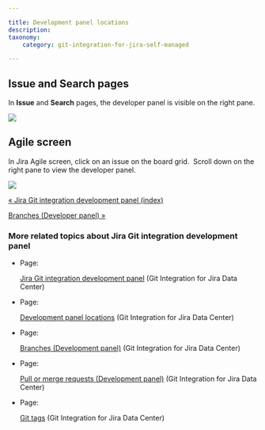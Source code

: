 ```yaml
---

title: Development panel locations
description:
taxonomy:
    category: git-integration-for-jira-self-managed

---
```

## Issue and Search pages

In **Issue** and **Search** pages, the developer panel is visible on the right pane.

![](https://bigbrassband.atlassian.net/wiki/download/attachments/1930399041/jira-dev-panel-tags-search-issue2.png?version=1&modificationDate=1630642919145&cacheVersion=1&api=v2)

## Agile screen

In Jira Agile screen, click on an issue on the board grid.  Scroll down on the right pane to view the developer panel.

![](https://bigbrassband.atlassian.net/wiki/download/thumbnails/1930399041/jira-dev-panel-agile-screen2.png?version=1&modificationDate=1630642918687&cacheVersion=1&api=v2&width=680&height=449)

[« Jira Git integration development panel (index)](/wiki/spaces/GIJDC/pages/1930399012/Jira+Git+integration+development+panel)

[Branches (Developer panel) »](/wiki/spaces/GIJDC/pages/1930399090)

### More related topics about Jira Git integration development panel

*   Page:

    [Jira Git integration development panel](/wiki/spaces/GIJDC/pages/1930399012/Jira+Git+integration+development+panel) (Git Integration for Jira Data Center)

*   Page:

    [Development panel locations](/wiki/spaces/GIJDC/pages/1930399041/Development+panel+locations) (Git Integration for Jira Data Center)

*   Page:

    [Branches (Development panel)](/wiki/spaces/GIJDC/pages/1930399090) (Git Integration for Jira Data Center)

*   Page:

    [Pull or merge requests (Development panel)](/wiki/spaces/GIJDC/pages/1930399144) (Git Integration for Jira Data Center)

*   Page:

    [Git tags](/wiki/spaces/GIJDC/pages/1930399204/Git+tags) (Git Integration for Jira Data Center)